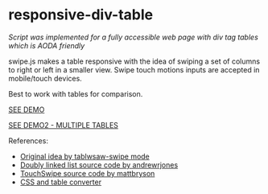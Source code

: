 # responsive-div-table

*Script was implemented for a fully accessible web page with div tag tables which is AODA friendly* 

swipe.js makes a table responsive with the idea of swiping a set of columns to right or left in a smaller view. Swipe touch motions inputs are accepted in mobile/touch devices.

Best to work with tables for comparison.

[SEE DEMO](http://npark8.github.io/responsive-div-table/demo.html)

[SEE DEMO2 - MULTIPLE TABLES](http://npark8.github.io/responsive-div-table/demo_multiple.html)

References: 
  - [Original idea by tablwsaw-swipe mode](https://github.com/filamentgroup/tablesaw)
  - [Doubly linked list source code by andrewrjones](https://github.com/andrewrjones/doubly-linked-list-js)
  - [TouchSwipe source code by mattbryson](https://github.com/mattbryson/TouchSwipe-Jquery-Plugin)
  - [CSS and table converter](http://divtable.com/)
